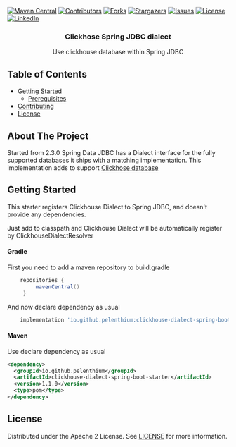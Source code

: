 [![Maven Central](https://img.shields.io/maven-central/v/io.github.pelenthium/clickhouse-dialect-spring-boot-starter)](https://maven-badges.herokuapp.com/maven-central/io.github.pelenthium/clickhouse-dialect-spring-boot-starter)
[![Contributors][contributors-shield]][contributors-url]
[![Forks][forks-shield]][forks-url]
[![Stargazers][stars-shield]][stars-url]
[![Issues][issues-shield]][issues-url]
[![License](https://img.shields.io/badge/License-Apache_2.0-blue.svg)](https://opensource.org/licenses/Apache-2.0)
[![LinkedIn][linkedin-shield]][linkedin-url]
<br />
<h3 align="center">Clickhose Spring JDBC dialect</h3>

<p align="center">
Use clickhouse database within Spring JDBC
</p>

<!-- TABLE OF CONTENTS -->
## Table of Contents

* [Getting Started](#getting-started)
  * [Prerequisites](#prerequisites)
* [Contributing](#contributing)
* [License](#license)

<!-- ABOUT THE PROJECT -->
## About The Project

Started from 2.3.0 Spring Data JDBC has a Dialect interface for the fully supported databases it ships with a matching implementation.
This implementation adds to support [Clickhose database][clickhouse-url]

<!-- GETTING STARTED -->
## Getting Started
This starter registers Clickhouse Dialect to Spring JDBC, and doesn't provide any dependencies.

Just add to classpath and Clickhouse Dialect will be automatically register by ClickhouseDialectResolver
#### Gradle
First you need to add a maven repository to build.gradle
```groovy
    repositories {
         mavenCentral()
     }
```

And now declare dependency as usual

```groovy
    implementation 'io.github.pelenthium:clickhouse-dialect-spring-boot-starter:1.1.0'
```

#### Maven
Use declare dependency as usual

```xml
<dependency>
  <groupId>io.github.pelenthium</groupId>
  <artifactId>clickhouse-dialect-spring-boot-starter</artifactId>
  <version>1.1.0</version>
  <type>pom</type>
</dependency>
```

<!-- LICENSE -->
## License

Distributed under the Apache 2 License. See [LICENSE][license-url] for more information.


<!-- MARKDOWN LINKS & IMAGES -->
<!-- https://www.markdownguide.org/basic-syntax/#reference-style-links -->
[contributors-shield]: https://img.shields.io/github/contributors/pelenthium/clickhouse-dialect-spring-boot-starter.svg?style=flat-square
[contributors-url]: https://github.com/pelenthium/clickhouse-dialect-spring-boot-starter/graphs/contributors
[forks-shield]: https://img.shields.io/github/forks/pelenthium/clickhouse-dialect-spring-boot-starter.svg?style=flat-square
[forks-url]: https://github.com/pelenthium/clickhouse-dialect-spring-boot-starter/network/members
[stars-shield]: https://img.shields.io/github/stars/pelenthium/clickhouse-dialect-spring-boot-starter.svg?style=flat-square
[stars-url]: https://github.com/pelenthium/clickhouse-dialect-spring-boot-starter/stargazers
[issues-shield]: https://img.shields.io/github/issues/pelenthium/clickhouse-dialect-spring-boot-starter.svg?style=flat-square
[issues-url]: https://github.com/pelenthium/clickhouse-dialect-spring-boot-starter/issues
[license-shield]: https://img.shields.io/github/license/pelenthium/clickhouse-dialect-spring-boot-starter.svg?style=flat-square
[license-url]: https://github.com/pelenthium/clickhouse-dialect-spring-boot-starter/blob/master/LICENSE
[linkedin-shield]: https://img.shields.io/badge/-LinkedIn-black.svg?style=flat-square&logo=linkedin&colorB=555
[linkedin-url]: https://linkedin.com/in/pelenthium
[clickhouse-url]: https://clickhouse.com/
